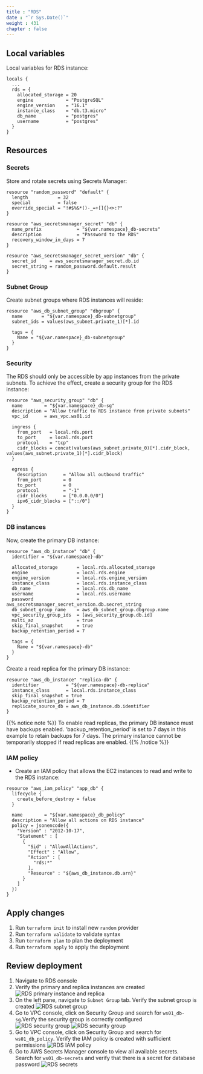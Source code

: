 ```yaml
---
title : "RDS"
date : "`r Sys.Date()`"
weight : 431
chapter : false
--- 
```


## Local variables
Local variables for RDS instance:
```hcl
locals {
  ...
  rds = {
    allocated_storage = 20
    engine            = "PostgreSQL"
    engine_version    = "16.1"
    instance_class    = "db.t3.micro"
    db_name           = "postgres"
    username          = "postgres"
  }
}
```

## Resources
### Secrets
Store and rotate secrets using Secrets Manager:
```hcl
resource "random_password" "default" {
  length           = 32
  special          = false
  override_special = "!#$%&*()-_=+[]{}<>:?"
}

resource "aws_secretsmanager_secret" "db" {
  name_prefix             = "${var.namespace}_db-secrets"
  description             = "Password to the RDS"
  recovery_window_in_days = 7
}

resource "aws_secretsmanager_secret_version" "db" {
  secret_id     = aws_secretsmanager_secret.db.id
  secret_string = random_password.default.result
}
```

### Subnet Group
Create subnet groups where RDS instances will reside:
```hcl
resource "aws_db_subnet_group" "dbgroup" {
  name       = "${var.namespace}_db-subnetgroup"
  subnet_ids = values(aws_subnet.private_1)[*].id

  tags = {
    Name = "${var.namespace}_db-subnetgroup"
  }
}
```

### Security
The RDS should only be accessible by app instances from the private subnets. To achieve the effect, create a security group for the RDS instance:
```hcl
resource "aws_security_group" "db" {
  name        = "${var.namespace}_db-sg"
  description = "Allow traffic to RDS instance from private subnets"
  vpc_id      = aws_vpc.ws01.id

  ingress {
    from_port   = local.rds.port
    to_port     = local.rds.port
    protocol    = "tcp"
    cidr_blocks = concat(values(aws_subnet.private_0)[*].cidr_block, values(aws_subnet.private_1)[*].cidr_block)
  }

  egress {
    description      = "Allow all outbound traffic"
    from_port        = 0
    to_port          = 0
    protocol         = "-1"
    cidr_blocks      = ["0.0.0.0/0"]
    ipv6_cidr_blocks = ["::/0"]
  }
}
```

### DB instances
Now, create the primary DB instance:
```hcl
resource "aws_db_instance" "db" {
  identifier = "${var.namespace}-db"

  allocated_storage       = local.rds.allocated_storage
  engine                  = local.rds.engine
  engine_version          = local.rds.engine_version
  instance_class          = local.rds.instance_class
  db_name                 = local.rds.db_name
  username                = local.rds.username
  password                = aws_secretsmanager_secret_version.db.secret_string
  db_subnet_group_name    = aws_db_subnet_group.dbgroup.name
  vpc_security_group_ids  = [aws_security_group.db.id]
  multi_az                = true
  skip_final_snapshot     = true
  backup_retention_period = 7

  tags = {
    Name = "${var.namespace}-db"
  }
}
```

Create a read replica for the primary DB instance:
```hcl
resource "aws_db_instance" "replica-db" {
  identifier          = "${var.namespace}-db-replica"
  instance_class      = local.rds.instance_class
  skip_final_snapshot = true
  backup_retention_period = 7
  replicate_source_db = aws_db_instance.db.identifier
}
```

{{% notice note %}}
To enable read replicas, the primary DB instance must have backups enabled. 'backup_retention_period' is set to 7 days in this example to retain backups for 7 days. The primary instance cannot be temporarily stopped if read replicas are enabled.
{{% /notice %}}

### IAM policy
- Create an IAM policy that allows the EC2 instances to read and write to the RDS instance:
```hcl
resource "aws_iam_policy" "app_db" {
  lifecycle {
    create_before_destroy = false
  }
  
  name        = "${var.namespace}_db_policy"
  description = "Allow all actions on RDS instance"
  policy = jsonencode({
    "Version" : "2012-10-17",
    "Statement" : [
      {
        "Sid" : "AllowAllActions",
        "Effect" : "Allow",
        "Action" : [
          "rds:*"
        ],
        "Resource" : "${aws_db_instance.db.arn}"
      }
    ]
  })
}

```

## Apply changes
1. Run `terraform init` to install new `random` provider
2. Run `terraform validate` to validate syntax
3. Run `terraform plan` to plan the deployment
4. Run `terraform apply` to apply the deployment

## Review deployment
1. Navigate to RDS console
2. Verify the primary and replica instances are created
![RDS primary instance and replica](/images/rds/rds_01.png)
3. On the left pane, navigate to `Subnet Group` tab. Verify the subnet group is created
![RDS subnet group](/images/rds/rds_sg.png)
4. Go to VPC console, click on Security Group and search for `ws01_db-sg`.Verify the security group is correctly configured
![RDS security group](/images/rds/rds_sg0.png)
![RDS security group](/images/rds/rds_sg1.png)
5. Go to VPC console, click on Security Group and search for `ws01_db_policy`. Verify the IAM policy is created with sufficient permissions
![RDS IAM policy](/images/rds/rds_iam_policy.png)
6. Go to AWS Secrets Manager console to view all available secrets. Search for `ws01_db-secrets` and verify that there is a secret for database password
![RDS secrets](/images/rds/rds_secrets.png)
